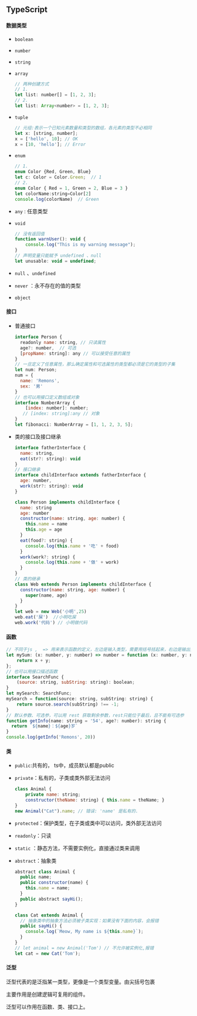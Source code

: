 ## TypeScript

#### 数据类型

- `boolean`

- `number`

- `string`

- `array`

  ```javascript
  // 两种创建方式
  // 1. 
  let list: number[] = [1, 2, 3];
  // 2. 
  let list: Array<number> = [1, 2, 3];
  ```

- `tuple`

  ```javascript
  // 元组:表示一个已知元素数量和类型的数组，各元素的类型不必相同
  let x: [string, number];
  x = ['hello', 10]; // OK
  x = [10, 'hello']; // Error
  ```

- `enum`

  ```javascript
  // 1.
  enum Color {Red, Green, Blue}
  let c: Color = Color.Green;  // 1
  // 2.
  enum Color { Red = 1, Green = 2, Blue = 3 }
  let colorName:string=Color[2]
  console.log(colorName)  // Green
  
  ```

- `any` : 任意类型

- `void` 

  ```javascript
  // 没有返回值
  function warnUser(): void {
      console.log("This is my warning message");
  }
  // 声明变量只能赋予 undefined 、null
  let unusable: void = undefined;
  ```

- `null`  、`undefined`

- `never` ：永不存在的值的类型

- `object`

#### 接口

- 普通接口

  ```javascript
  interface Person {
    readonly name: string, // 只读属性
    age?: number,  // 可选
    [propName: string]: any // 可以接受任意的属性 
  }
  // 一旦定义了任意属性，那么确定属性和可选属性的类型都必须是它的类型的子集
  let num: Person;
  num = {
    name: 'Remons',
    sex: '男'
  }
  // 也可以用接口定义数组或对象
  interface NumberArray {
      [index: number]: number;
     // [index: string]:any // 对象
  }
  let fibonacci: NumberArray = [1, 1, 2, 3, 5];
  ```

- 类的接口及接口继承

  ```javascript
  interface fatherInterface {
    name: string,
    eat(str?: string): void
  }
  // 接口继承
  interface childInterface extends fatherInterface {
    age: number,
    work(str?: string): void
  }
  
  class Person implements childInterface {
    name: string
    age: number
    constructor(name: string, age: number) {
      this.name = name
      this.age = age
    }
    eat(food?: string) {
      console.log(this.name + '吃' + food)
    }
    work(work?: string) {
      console.log(this.name + '做' + work)
    }
  }
  // 类的继承
  class Web extends Person implements childInterface {
    constructor(name: string, age: number) {
      super(name, age)
    }
  }
  let web = new Web('小明',25)
  web.eat('屎')  //小明吃屎
  web.work('代码') // 小明做代码
  ```

#### 函数

```javascript
// 不同于js ,  => 用来表示函数的定义，左边是输入类型，需要用括号括起来，右边是输出类型。
let mySum: (x: number, y: number) => number = function (x: number, y: number): number {
    return x + y;
};
// 也可以用接口描述函数
interface SearchFunc {
    (source: string, subString: string): boolean;
}
let mySearch: SearchFunc;
mySearch = function(source: string, subString: string) {
    return source.search(subString) !== -1;
}
// 默认参数、可选参，可以用 rest 获取剩余参数，rest只能位于最后，且不能有可选参
function getInfo(name: string = '54', age?: number): string {
  return `${name}：${age}岁`
}
console.log(getInfo('Remons', 20))
```

#### 类

- `public`:共有的， ts中，成员默认都是public

- `private`：私有的，子类或类外部无法访问

  ```javascript
  class Animal {
      private name: string;
      constructor(theName: string) { this.name = theName; }
  }
  new Animal("Cat").name; // 错误: 'name' 是私有的.
  ```

- `protected`：保护类型，在子类或类中可以访问，类外部无法访问

- `readonly`：只读

- `static` ：静态方法，不需要实例化，直接通过类来调用

- `abstract`：抽象类

  ```javascript
  abstract class Animal {
    public name;
    public constructor(name) {
      this.name = name;
    }
    public abstract sayHi();
  }
  
  class Cat extends Animal {
    // 抽象类中的抽象方法必须被子类实现：如果没有下面的内容，会报错
    public sayHi() {
      console.log(`Meow, My name is ${this.name}`);
    }
  }
  // let animal = new Animal('Tom') // 不允许被实例化,报错
  let cat = new Cat('Tom');
  ```

#### 泛型

泛型代表的是泛指某一类型，更像是一个类型变量。由尖括号包裹

主要作用是创建逻辑可复用的组件。

泛型可以作用在函数、类、接口上。